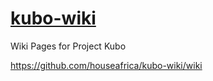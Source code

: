 # [kubo-wiki](https://github.com/houseafrica/kubo-wiki/wiki)
Wiki Pages for Project Kubo

https://github.com/houseafrica/kubo-wiki/wiki

